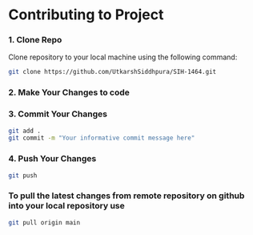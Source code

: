 # Contributing to Project

### 1. Clone Repo

Clone repository to your local machine using the following command:

```bash
git clone https://github.com/UtkarshSiddhpura/SIH-1464.git
```

### 2. Make Your Changes to code

### 3. Commit Your Changes

```bash
git add .
git commit -m "Your informative commit message here"
```

### 4. Push Your Changes

```bash
git push
```

### To pull the latest changes from remote repository on github into your local repository use

```bash
git pull origin main
```
